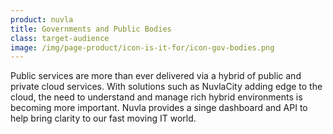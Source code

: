 ```yaml
---
product: nuvla
title: Governments and Public Bodies
class: target-audience
image: /img/page-product/icon-is-it-for/icon-gov-bodies.png
---
```

Public services are more than ever delivered via a hybrid of public and private cloud services. With solutions such as NuvlaCity adding edge to the cloud, the need to understand and manage rich hybrid environments is becoming more important. Nuvla provides a singe dashboard and API to help bring clarity to our fast moving IT world.
